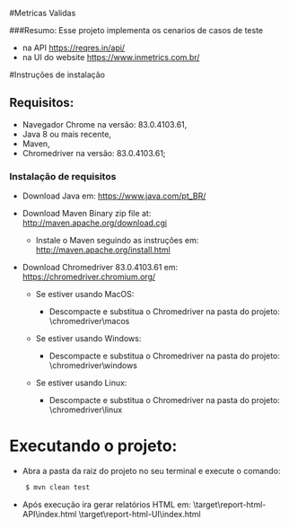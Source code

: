 #Metricas Validas

###Resumo:
Esse projeto implementa os cenarios de casos de teste 
   - na API https://reqres.in/api/
   - na UI do website https://www.inmetrics.com.br/


#Instruções de instalação


## Requisitos:
- Navegador Chrome na versão: 83.0.4103.61,
- Java 8 ou mais recente,
- Maven,
- Chromedriver na versão: 83.0.4103.61;


### Instalação de requisitos

- Download Java em:
    https://www.java.com/pt_BR/

- Download Maven Binary zip file at:
    http://maven.apache.org/download.cgi

    - Instale o Maven seguindo as instruções em:
        http://maven.apache.org/install.html
    
- Download Chromedriver 83.0.4103.61 em:
    https://chromedriver.chromium.org/
    
    - Se estiver usando MacOS:
        - Descompacte e substitua o Chromedriver na pasta do projeto: \chromedriver\macos  
    
    - Se estiver usando Windows:
        - Descompacte e substitua o Chromedriver na pasta do projeto: \chromedriver\windows
    
    - Se estiver usando Linux:
        - Descompacte e substitua o Chromedriver na pasta do projeto: \chromedriver\linux
    
#
# **Executando o projeto:**

- Abra a pasta da raiz do projeto no seu terminal e execute o comando:
```bash 
    $ mvn clean test 
```
- Após execução ira gerar relatórios HTML em:
    \target\report-html-API\index.html
    \target\report-html-UI\index.html
    
    